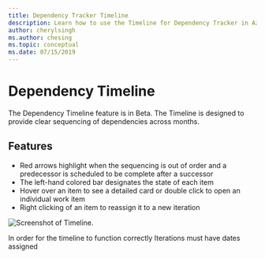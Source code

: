 ```yaml
---
title: Dependency Tracker Timeline
description: Learn how to use the Timeline for Dependency Tracker in Azure DevOps
author: cherylsingh
ms.author: chesing
ms.topic: conceptual
ms.date: 07/15/2019
---
```

# Dependency Timeline

The Dependency Timeline feature is in Beta.  The Timeline is designed to provide clear sequencing of dependencies across months.

## Features

- Red arrows highlight when the sequencing is out of order and a predecessor is scheduled to be complete after a successor
- The left-hand colored bar designates the state of each item
- Hover over an item to see a detailed card or double click to open an individual work item
- Right clicking of an item to reassign it to a new iteration

![Screenshot of Timeline.](../images/Timeline.png)

In order for the timeline to function correctly Iterations must have dates assigned
